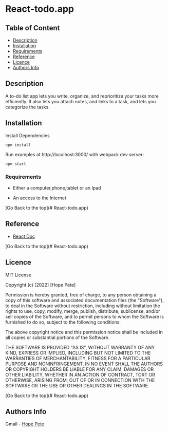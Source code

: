  # React-todo.app

## Table of Content

+ [Description](#description)
+ [Installation](#Installation)
+ [Requirements](#requirements)
+ [Reference](#reference)
+ [Licence](#licence)
+ [Authors Info](#author-Info)

## Description
<p>A to-do list app lets you write, organize, and reprioritize your tasks more efficiently. It also lets you attach notes, and links to a task, and lets you categorize the tasks.</p>

## Installation
Install Dependencies
```
npm install
```

Run examples at http://localhost:3000/ with webpack dev server:
```
npm start
```


### Requirements

* Either a computer,phone,tablet or an Ipad

* An access to the Internet



[Go Back to the top](# React-todo.app)

## Reference
* <a href='https://reactjs.org/'>React Doc</a>

[Go Back to the top](# React-todo.app)

## Licence

MIT License

Copyright (c) [2022] [Hope Pete]

Permission is hereby granted, free of charge, to any person obtaining a copy
of this software and associated documentation files (the "Software"), to deal
in the Software without restriction, including without limitation the rights
to use, copy, modify, merge, publish, distribute, sublicense, and/or sell
copies of the Software, and to permit persons to whom the Software is
furnished to do so, subject to the following conditions:

The above copyright notice and this permission notice shall be included in all
copies or substantial portions of the Software.

THE SOFTWARE IS PROVIDED "AS IS", WITHOUT WARRANTY OF ANY KIND, EXPRESS OR
IMPLIED, INCLUDING BUT NOT LIMITED TO THE WARRANTIES OF MERCHANTABILITY,
FITNESS FOR A PARTICULAR PURPOSE AND NONINFRINGEMENT. IN NO EVENT SHALL THE
AUTHORS OR COPYRIGHT HOLDERS BE LIABLE FOR ANY CLAIM, DAMAGES OR OTHER
LIABILITY, WHETHER IN AN ACTION OF CONTRACT, TORT OR OTHERWISE, ARISING FROM,
OUT OF OR IN CONNECTION WITH THE SOFTWARE OR THE USE OR OTHER DEALINGS IN THE
SOFTWARE.

[Go Back to the top](# React-todo.app)

## Authors Info

Gmail - [Hope Pete](hope.pete@student.moringaschool.com)



